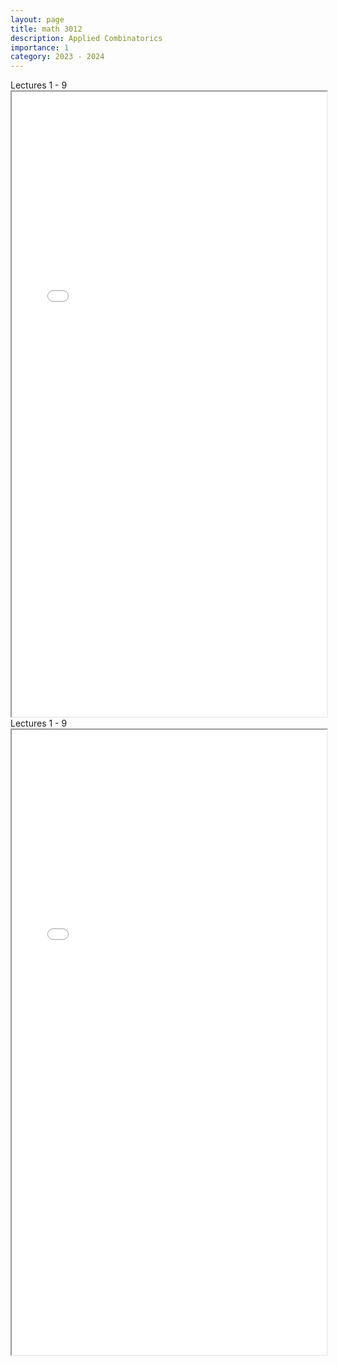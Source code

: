 ```yaml
---
layout: page
title: math 3012
description: Applied Combinatorics
importance: 1
category: 2023 - 2024
---
```


<div class="caption">
    Lectures 1 - 9
</div>
<iframe src="../assets/pdf/math3012-1.pdf" width="100%" height="1000px"></iframe>

<div class="caption">
    Lectures 1 - 9
</div>
<iframe src="../assets/pdf/math3012-2.pdf" width="100%" height="1000px"></iframe>
